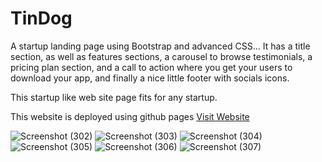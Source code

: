 # TinDog
A startup landing page using Bootstrap and advanced CSS...
It has a title section, as well as features sections, a carousel to browse testimonials, a pricing plan section, and a call to action where you get your users to download your app, and finally a nice little footer with socials icons.

This startup like web site page fits for any startup.

This  website is deployed using github pages <a href="https://syedfahad11.github.io/TinDog/">Visit Website</a>


![Screenshot (302)](https://user-images.githubusercontent.com/106341416/170876336-93d89916-9c18-4b85-a2ae-1f91e44416a8.png)
![Screenshot (303)](https://user-images.githubusercontent.com/106341416/170876342-1ee2c0e2-022d-4e05-8915-1c07ccdc7c21.png)
![Screenshot (304)](https://user-images.githubusercontent.com/106341416/170876344-6eab07b7-1047-45df-a7f0-cada3b6bac17.png)
![Screenshot (305)](https://user-images.githubusercontent.com/106341416/170876346-d0c85b3b-9ea2-4ef4-9dce-a2dfd47a7b8e.png)
![Screenshot (306)](https://user-images.githubusercontent.com/106341416/170876348-5608bb2d-10ea-4e42-836b-8db8bc1ed01b.png)
![Screenshot (307)](https://user-images.githubusercontent.com/106341416/170876349-44a51be5-d20c-46ac-8d82-7fa42b1dffef.png)

